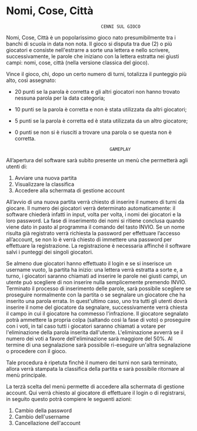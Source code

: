 # Nomi, Cose, Città

                                        CENNI SUL GIOCO

Nomi, Cose, Città è un popolarissimo gioco nato presumibilmente tra i banchi di scuola in data non nota. 
Il gioco si disputa tra due (2) o più giocatori e consiste nell'estrarre a sorte una lettera e nello scrivere, successivamente, le parole che iniziano con la lettera estratta nei giusti campi: nomi, cose, città (nella versione classica del gioco).

Vince il gioco, chi, dopo un certo numero di turni, totalizza il punteggio più alto, così assegnato:

* 20 punti se la parola è corretta e gli altri giocatori non hanno trovato nessuna parola per la data categoria; 
* 10 punti se la parola è corretta e non è stata utilizzata da altri giocatori; 
* 5 punti se la parola è corretta ed è stata utilizzata da un altro giocatore; 
* 0 punti se non si è riusciti a trovare una parola o se questa non è corretta. 

                                          GAMEPLAY
                                          
All’apertura del software sarà subito presente un menù che permetterà agli utenti di:
1) Avviare una nuova partita
2) Visualizzare la classifica
3) Accedere alla schermata di gestione account

All’avvio di una nuova partita verrà chiesto di inserire il numero di turni da giocare. Il numero dei giocatori verrà determinato automaticamente: il software chiederà infatti in input, volta per volta, i nomi dei giocatori e la loro password. La fase di inserimento dei nomi si ritiene conclusa quando viene dato in pasto al programma il comando del tasto INVIO. Se un nome risulta già registrato verrà richiesta la password per effettuare l’accesso all’account, se non lo è verrà chiesto di immettere una password per effettuare la registrazione. La registrazione è necessaria affinché il software salvi i punteggi dei singoli giocatori.  

Se almeno due giocatori hanno effettuato il login e se si inserisce un username vuoto, la partita ha inizio:
una lettera verrà estratta a sorte e, a turno, i giocatori saranno chiamati ad inserire le parole nei giusti campi, un utente può scegliere di non inserire nulla semplicemente premendo INVIO.
Terminato il processo di inserimento delle parole, sarà possibile scegliere se proseguire normalmente con la partita o se segnalare un giocatore che ha inserito una parola errata. In quest'ultimo caso, uno tra tutti gli utenti dovrà inserire il nome del giocatore da segnalare, successivamente verrà chiesta il campo in cui il giocatore ha commesso l'infrazione.
Il giocatore segnalato potrà ammettere la propria colpa (saltando così la fase di voto) o proseguire con i voti, in tal caso tutti i giocatori saranno chiamati a votare per l'eliminazione della parola inserita dall'utente. L'eliminazione avverrà se il numero dei voti a favore dell'eliminazione sarà maggiore del 50%.
Al termine di una segnalazione sarà possibile ri-eseguire un'altra segnalazione o procedere con il gioco.

Tale procedura è ripetuta finchè il numero dei turni non sarà terminato, allora verrà stampata la classifica della partita e sarà possibile ritornare al menù principale.

La terzà scelta del menù permette di accedere alla schermata di gestione account. Qui verrà chiesto al giocatore di effettuare il login o di registrarsi, in seguito questo potrà compiere le seguenti azioni:

1. Cambio della password
2. Cambio dell'username
3. Cancellazione dell'account





                                      



        

 

 

 

 

 

 

 

 

 

 

 

 
